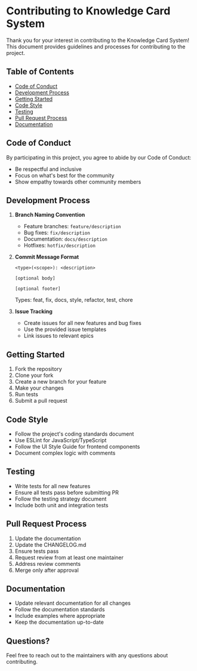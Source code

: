 # Contributing to Knowledge Card System

Thank you for your interest in contributing to the Knowledge Card System! This document provides guidelines and processes for contributing to the project.

## Table of Contents
- [Code of Conduct](#code-of-conduct)
- [Development Process](#development-process)
- [Getting Started](#getting-started)
- [Code Style](#code-style)
- [Testing](#testing)
- [Pull Request Process](#pull-request-process)
- [Documentation](#documentation)

## Code of Conduct

By participating in this project, you agree to abide by our Code of Conduct:
- Be respectful and inclusive
- Focus on what's best for the community
- Show empathy towards other community members

## Development Process

1. **Branch Naming Convention**
   - Feature branches: `feature/description`
   - Bug fixes: `fix/description`
   - Documentation: `docs/description`
   - Hotfixes: `hotfix/description`

2. **Commit Message Format**
   ```
   <type>(<scope>): <description>

   [optional body]

   [optional footer]
   ```
   Types: feat, fix, docs, style, refactor, test, chore

3. **Issue Tracking**
   - Create issues for all new features and bug fixes
   - Use the provided issue templates
   - Link issues to relevant epics

## Getting Started

1. Fork the repository
2. Clone your fork
3. Create a new branch for your feature
4. Make your changes
5. Run tests
6. Submit a pull request

## Code Style

- Follow the project's coding standards document
- Use ESLint for JavaScript/TypeScript
- Follow the UI Style Guide for frontend components
- Document complex logic with comments

## Testing

- Write tests for all new features
- Ensure all tests pass before submitting PR
- Follow the testing strategy document
- Include both unit and integration tests

## Pull Request Process

1. Update the documentation
2. Update the CHANGELOG.md
3. Ensure tests pass
4. Request review from at least one maintainer
5. Address review comments
6. Merge only after approval

## Documentation

- Update relevant documentation for all changes
- Follow the documentation standards
- Include examples where appropriate
- Keep the documentation up-to-date

## Questions?

Feel free to reach out to the maintainers with any questions about contributing. 